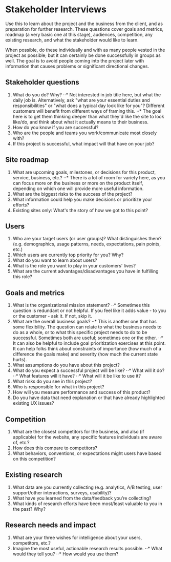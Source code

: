 # Stakeholder Interviews

Use this to learn about the project and the business from the client, and as preparation for further research. These questions cover goals and metrics, roadmap (a very basic one at this stage), audiences, competition, any existing research, and what the stakeholder would like to learn.

When possible, do these individually and with as many people vested in the project as possible; but it can certainly be done successfully in groups as well. The goal is to avoid people coming into the project later with information that causes problems or significant directional changes.

## Stakeholder questions

1. What do you do? Why?
⋅⋅* Not interested in job title here, but what the daily job is. Alternatively, ask "what are your essential duties and responsibilities" or "what does a typical day look like for you"? Different customers will benefit from different ways of framing this.
⋅⋅* The goal here is to get them thinking deeper than what they'd like the site to look like/do, and think about what it actually means to their business.
2. How do you know if you are successful?
3. Who are the people and teams you work/communicate most closely with?
4. If this project is successful, what impact will that have on your job?

## Site roadmap
1. What are upcoming goals, milestones, or decisions for this product, service, business, etc.?
⋅⋅* There is a lot of room for variety here, as you can focus more on the business or more on the product itself, depending on which one will provide more useful information.
2. What are the biggest risks to the success of the project?
3. What information could help you make decisions or prioritize your efforts?
4. Existing sites only: What's the story of how we got to this point?

## Users
1. Who are your target users (or user groups)? What distinguishes them? (e.g. demographics, usage patterns, needs, expectations, pain points, etc.)
2. Which users are currently top priority for you? Why?
3. What do you want to learn about users?
4. What is the role you want to play in your customers' lives?
5. What are the current advantages/disadvantages you have in fulfilling this role?

## Goals and metrics
1. What is the organizational mission statement?
⋅⋅* Sometimes this question is redundant or not helpful. If you feel like it adds value - to you or the customer - ask it. If not, skip it.
2. What are the overall business goals?
⋅⋅* This is another one that has some flexibility. The question can relate to what the business needs to do as a whole, or to what this specific project needs to do to be successful. Sometimes both are useful; sometimes one or the other.
⋅⋅* It can also be helpful to include goal prioritization exercises at this point. It can help folks think about constraints of importance (how much of a difference the goals make) and severity (how much the current state hurts).
3. What assumptions do you have about this project?
4. What do you expect a successful project will be like?
⋅⋅* What will it do?
⋅⋅* What features will it have?
⋅⋅* What will it be like to use it?
5. What risks do you see in this project?
6. Who is responsible for what in this project?
7. How will you measure performance and success of this product?
8. Do you have data that need explanation or that have already highlighted existing UX issues?

## Competition
1. What are the closest competitors for the business, and also (if applicable) for the website, any specific features individuals are aware of, etc.?
2. How does this compare to competitors?
3. What behaviors, conventions, or expectations might users have based on this competition?

## Existing research
1. What data are you currently collecting (e.g. analytics, A/B testing, user support/other interactions, surveys, usability)?
2. What have you learned from the data/feedback you’re collecting?
3. What kinds of research efforts have been most/least valuable to you in the past? Why?

## Research needs and impact
1. What are your three wishes for intelligence about your users, competitors, etc.?
2. Imagine the most useful, actionable research results possible.
⋅⋅* What would they tell you?
⋅⋅* How would you use them?